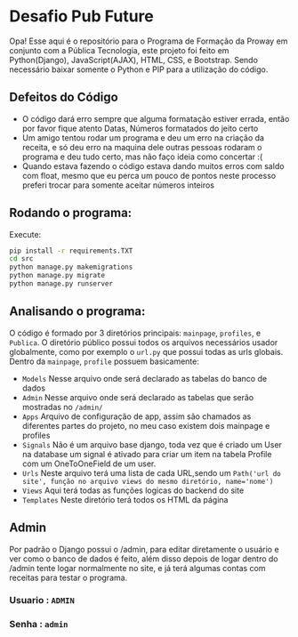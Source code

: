 # Desafio Pub Future

Opa! Esse aqui é o repositório para o Programa de Formação da Proway em conjunto com a Pública Tecnologia, este projeto foi feito em Python(Django), JavaScript(AJAX), HTML, CSS, e Bootstrap. Sendo necessário baixar somente o Python e PIP para a utilização do código. 

## Defeitos do Código
-  O código dará erro sempre que alguma formatação estiver errada, então por favor fique atento Datas, Números formatados do jeito certo
-  Um amigo tentou rodar um programa e deu um erro na criação da receita, e só deu erro na maquina dele outras pessoas rodaram o programa e deu tudo certo, mas não faço ideia como concertar :(
-  Quando estava fazendo o código estava dando muitos erros com saldo com float, mesmo que eu perca um pouco de pontos neste processo preferi trocar para somente aceitar números inteiros

## Rodando o programa:
Execute:
```bash
pip install -r requirements.TXT
cd src
python manage.py makemigrations
python manage.py migrate
python manage.py runserver
```
## Analisando o programa:
O código é formado por 3 diretórios principais: ```mainpage```, ```profiles```, e ```Publica```. O diretório público possui todos os arquivos necessários usador globalmente, como por exemplo o ```url.py``` que possui todas as urls globais. Dentro da ```mainpage```, ```profile``` possuem basicamente:
- ```Models``` Nesse arquivo onde será declarado as tabelas do banco de dados
- ```Admin``` Nesse arquivo onde será declarado as tabelas que serão mostradas no ```/admin/```
- ```Apps``` Arquivo de configuração de app, assim são chamados as diferentes partes do projeto, no meu caso existem dois mainpage e profiles
- ```Signals``` Não é um arquivo base django, toda vez que é criado um User na database um signal é ativado para criar um item na tabela Profile com um OneToOneField de um user.
- ```Urls``` Neste arquivo terá uma lista de cada URL,sendo um ```Path('url do site', função no arquivo views do mesmo diretório, name='nome')```
- ```Views``` Aqui terá todas as funções logicas do backend do site
- ```Templates``` Neste diretório terá todos os HTML da página
## Admin
Por padrão o Django possui o /admin, para editar diretamente o usuário e ver como o banco de dados é feito, além disso depois de logar dentro do /admin tente logar normalmente no site, e já terá algumas contas com receitas para testar o programa.
### Usuario : ```ADMIN```
### Senha : ```admin```
